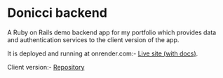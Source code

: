 
# Donicci backend

A Ruby on Rails demo backend app for my portfolio which provides data and authentication services to the client version of the app.

It is deployed and running at onrender.com:- [Live site (with docs)](https://donicci-backend.onrender.com/).

Client version:- [Repository](https://github.com/hasan-abir/donicci-client)
